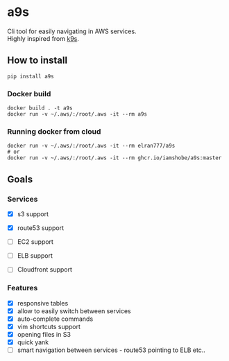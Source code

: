 # a9s
Cli tool for easily navigating in AWS services.  
Highly inspired from [k9s](https://github.com/derailed/k9s). 


## How to install

```shell
pip install a9s
```

### Docker build

```shell
docker build . -t a9s
docker run -v ~/.aws/:/root/.aws -it --rm a9s
```

### Running docker from cloud

```shell
docker run -v ~/.aws/:/root/.aws -it --rm elran777/a9s
# or
docker run -v ~/.aws/:/root/.aws -it --rm ghcr.io/iamshobe/a9s:master
```

## Goals

### Services
- [X] s3 support
- [X] route53 support
- [ ] EC2 support
- [ ] ELB support
- [ ] Cloudfront support


### Features
- [X] responsive tables
- [X] allow to easily switch between services
- [X] auto-complete commands
- [X] vim shortcuts support
- [X] opening files in S3
- [X] quick yank
- [ ] smart navigation between services - route53 pointing to ELB etc..
